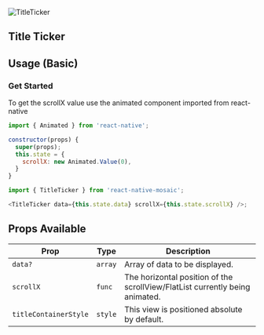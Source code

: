 ![TitleTicker](https://user-images.githubusercontent.com/22890658/147468294-0ce09640-38b3-4a49-acdd-ec6ab16084a7.gif)

## Title Ticker

## Usage (Basic)

### Get Started

To get the scrollX value use the animated component imported from react-native

```js
import { Animated } from 'react-native';

constructor(props) {
  super(props);
  this.state = {
    scrollX: new Animated.Value(0),
  }
}
```

```js
import { TitleTicker } from 'react-native-mosaic';

<TitleTicker data={this.state.data} scrollX={this.state.scrollX} />;
```

## Props Available

| Prop                  | Type    | Description                                                                  |
| --------------------- | ------- | ---------------------------------------------------------------------------- |
| `data?`               | `array` | Array of data to be displayed.                                               |
| `scrollX`             | `func`  | The horizontal position of the scrollView/FlatList currently being animated. |
| `titleContainerStyle` | `style` | This view is positioned absolute by default.                                 |
